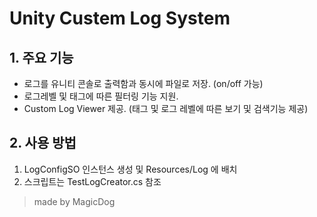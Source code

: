 # Unity Custem Log System

## 1. 주요 기능

- 로그를 유니티 콘솔로 출력함과 동시에 파일로 저장. (on/off 가능)
- 로그레벨 및 태그에 따른 필터링 기능 지원.
- Custom Log Viewer 제공. (태그 및 로그 레벨에 따른 보기 및 검색기능 제공)

## 2. 사용 방법
1. LogConfigSO 인스턴스 생성 및 Resources/Log 에 배치
2. 스크립트는 TestLogCreator.cs 참조
 
> made by MagicDog

